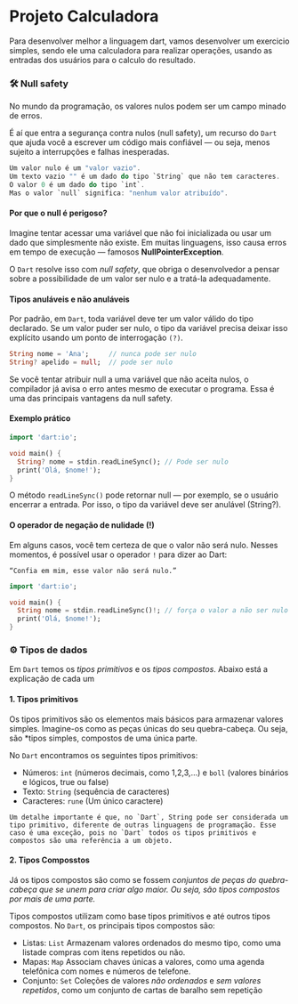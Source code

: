 # Projeto Calculadora

Para desenvolver melhor a linguagem dart, vamos desenvolver um exercicio simples, sendo ele uma calculadora para realizar operações, usando as entradas dos usuários para o calculo do resultado.

### 🛠 Null safety

No mundo da programação, os valores nulos podem ser um campo minado de erros.

É aí que entra a segurança contra nulos (null safety), um recurso do `Dart` que ajuda você a escrever um código mais confiável — ou seja, menos sujeito a interrupções e falhas inesperadas.

```dart
Um valor nulo é um "valor vazio". 
Um texto vazio "" é um dado do tipo `String` que não tem caracteres.
O valor 0 é um dado do tipo `int`.
Mas o valor `null` significa: "nenhum valor atribuído".
```

#### Por que o null é perigoso?

Imagine tentar acessar uma variável que não foi inicializada ou usar um dado que simplesmente não existe.
Em muitas linguagens, isso causa erros em tempo de execução — famosos **NullPointerException**.

O `Dart` resolve isso com *null safety*, que obriga o desenvolvedor a pensar sobre a possibilidade de um valor ser nulo e a tratá-la adequadamente.

#### Tipos anuláveis e não anuláveis

Por padrão, em `Dart`, toda variável deve ter um valor válido do tipo declarado.
Se um valor puder ser nulo, o tipo da variável precisa deixar isso explícito usando um ponto de interrogação `(?)`.

```dart
String nome = 'Ana';     // nunca pode ser nulo
String? apelido = null;  // pode ser nulo
```

Se você tentar atribuir null a uma variável que não aceita nulos, o compilador já avisa o erro antes mesmo de executar o programa.
Essa é uma das principais vantagens da null safety.

#### Exemplo prático

```dart
import 'dart:io';

void main() {
  String? nome = stdin.readLineSync(); // Pode ser nulo
  print('Olá, $nome!');
}
```
O método `readLineSync()` pode retornar null — por exemplo, se o usuário encerrar a entrada.
Por isso, o tipo da variável deve ser anulável (String?).

#### O operador de negação de nulidade (!)
Em alguns casos, você tem certeza de que o valor não será nulo.
Nesses momentos, é possível usar o operador `!` para dizer ao Dart:

`“Confia em mim, esse valor não será nulo.”`

```dart
import 'dart:io';

void main() {
  String nome = stdin.readLineSync()!; // força o valor a não ser nulo
  print('Olá, $nome!');
}
```

### ⚙ Tipos de dados 

Em `Dart` temos os *tipos primitivos* e os *tipos compostos*. Abaixo está a explicação de cada um

#### 1. Tipos primitivos

Os tipos primitivos são os elementos mais básicos para armazenar valores simples. Imagine-os como as peças únicas do seu quebra-cabeça. Ou seja, são *tipos simples, compostos de uma única parte.

No `Dart` encontramos os seguintes tipos primitivos:
- Números: `int` (números decimais, como 1,2,3,...) e `boll` (valores binários e lógicos, true ou false)
- Texto: `String` (sequência de caracteres)
- Caracteres: `rune` (Um único caractere)

```
Um detalhe importante é que, no `Dart`, String pode ser considerada um tipo primitivo, diferente de outras linguagens de programação. Esse caso é uma exceção, pois no `Dart` todos os tipos primitivos e compostos são uma referência a um objeto.
```

#### 2. Tipos Composstos

Já os tipos compostos são como se fossem *conjuntos de peças do quebra-cabeça que se unem para criar algo maior. Ou seja, são tipos compostos por mais de uma parte.*

Tipos compostos utilizam como base tipos primitivos e até outros tipos compostos. No `Dart`, os principais tipos compostos são:

- Listas: `List` Armazenam valores ordenados do mesmo tipo, como uma listade compras com itens repetidos ou não.
- Mapas: `Map` Associam chaves únicas a valores, como uma agenda telefônica com nomes e números de telefone.
- Conjunto: `Set` Coleções de valores *não ordenados* e *sem valores repetidos*, como um conjunto de cartas de baralho sem repetição
